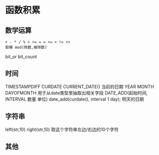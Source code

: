 
# 函数积累 #
## 数学运算 ##
```
+ - * / % > >= = = <= < != <>
取模 mod(除数,被除数)
```
bit_or
bit_count

## 时间 ##
TIMESTAMPDIFF
CURDATE CURRENT_DATE() 当前的日期
YEAR MONTH DAYOFMONTH 用于从date类型里抽取出相关字段
DATE_ADD(起始时间, INTERVAL 数量 单位)
date_add(curdate(), interval 1 day); 明天的日期
## 字符串 ##
left(str,10) right(str,10) 取这个字符串左边/右边的10个字符

## 其他 ##

